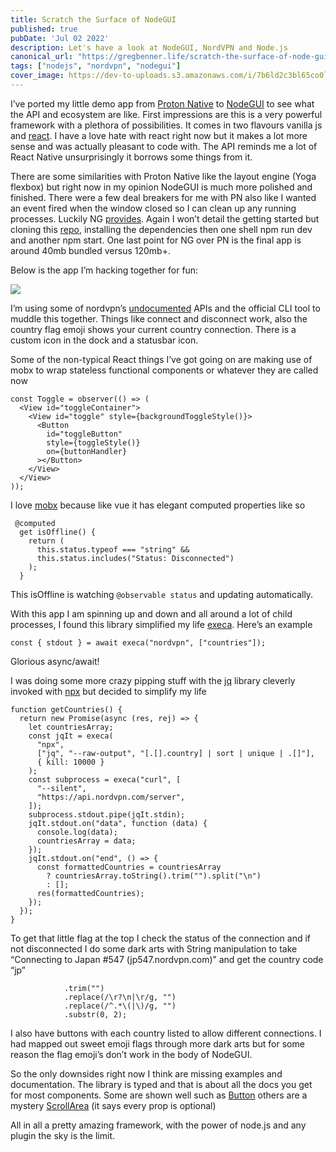 ```yaml
---
title: Scratch the Surface of NodeGUI
published: true
pubDate: 'Jul 02 2022'
description: Let's have a look at NodeGUI, NordVPN and Node.js
canonical_url: "https://gregbenner.life/scratch-the-surface-of-node-gui/"
tags: ["nodejs", "nordvpn", "nodegui"]
cover_image: https://dev-to-uploads.s3.amazonaws.com/i/7b6ld2c3bl65co0l6d5t.png
---
```


I’ve ported my little demo app from [Proton Native](http://proton-native.js.org/) to [NodeGUI](https://github.com/nodegui/awesome-nodegui/) to see what the API and ecosystem are like. First impressions are this is a very powerful framework with a plethora of possibilities. It comes in two flavours vanilla js and [react](http://react.nodegui.org/). I have a love hate with react right now but it makes a lot more sense and was actually pleasant to code with. The API reminds me a lot of React Native unsurprisingly it borrows some things from it. 

There are some similarities with Proton Native like the layout engine (Yoga flexbox) but right now in my opinion NodeGUI is much more polished and finished. There were a few deal breakers for me with PN also like I wanted an event fired when the window closed so I can clean up any running processes. Luckily NG [provides](https://github.com/nodegui/nodegui/issues/658#event-3640138822).  Again I won’t detail the getting started but cloning this [repo](https://github.com/nodegui/nodegui-starter), installing the dependencies then one shell npm run dev and another npm start. One last point for NG over PN is the final app is around 40mb bundled versus 120mb+.

Below is the app I’m hacking together for fun:


![](https://paper-attachments.dropbox.com/s_9D48D52E2A41BFE67D2B3925C3967573F29995713F016E8D85C26EA6C7190FB6_1597500816777_Screenshot+from+2020-08-15+10-13-23.png)


I’m using some of nordvpn’s [undocumented](https://blog.sleeplessbeastie.eu/2019/02/18/how-to-use-public-nordvpn-api/) APIs and the official CLI tool to muddle this together. Things like connect and disconnect work, also the country flag emoji shows your current country connection. There is a custom icon in the dock and a statusbar icon.

Some of the non-typical React things I’ve got going on are making use of mobx to wrap stateless functional components or whatever they are called now


    const Toggle = observer(() => (
      <View id="toggleContainer">
        <View id="toggle" style={backgroundToggleStyle()}>
          <Button
            id="toggleButton"
            style={toggleStyle()}
            on={buttonHandler}
          ></Button>
        </View>
      </View>
    ));

I love [mobx](https://mobx.js.org/README.html) because like vue it has elegant computed properties like so


     @computed
      get isOffline() {
        return (
          this.status.typeof === "string" &&
          this.status.includes("Status: Disconnected")
        );
      }

This isOffline is watching `@observable status` and updating automatically.

With this app I am spinning up and down and all around a lot of child processes, I found this library simplified my life [execa](https://github.com/sindresorhus/execa). Here’s an example


    const { stdout } = await execa("nordvpn", ["countries"]);

Glorious async/await!

I was doing some more crazy pipping stuff with the [jq](https://stedolan.github.io/jq/) library cleverly invoked with [npx](https://www.freecodecamp.org/news/npm-vs-npx-whats-the-difference/) but decided to simplify my life


    function getCountries() {
      return new Promise(async (res, rej) => {
        let countriesArray;
        const jqIt = execa(
          "npx",
          ["jq", "--raw-output", "[.[].country] | sort | unique | .[]"],
          { kill: 10000 }
        );
        const subprocess = execa("curl", [
          "--silent",
          "https://api.nordvpn.com/server",
        ]);
        subprocess.stdout.pipe(jqIt.stdin);
        jqIt.stdout.on("data", function (data) {
          console.log(data);
          countriesArray = data;
        });
        jqIt.stdout.on("end", () => {
          const formattedCountries = countriesArray
            ? countriesArray.toString().trim("").split("\n")
            : [];
          res(formattedCountries);
        });
      });
    }

To get that little flag at the top I check the status of the connection and if not disconnected I do some dark arts with String manipulation to take
“Connecting to Japan #547 (jp547.nordvpn.com)” and get the country code “jp”


                .trim("")
                .replace(/\r?\n|\r/g, "")
                .replace(/^.*\(|\)/g, "")
                .substr(0, 2);

I also have buttons with each country listed to allow different connections. I had mapped out sweet emoji flags through more dark arts but for some reason the flag emoji’s don’t work in the body of NodeGUI.

So the only downsides right now I think are missing examples and documentation. The library is typed and that is about all the docs you get for most components. Some are shown well such as [Button](https://react.nodegui.org/docs/api/interfaces/buttonprops) others are a mystery [ScrollArea](https://react.nodegui.org/docs/api/interfaces/scrollareaprops) (it says every prop is optional)

All in all a pretty amazing framework, with the power of node.js and any plugin the sky is the limit.








